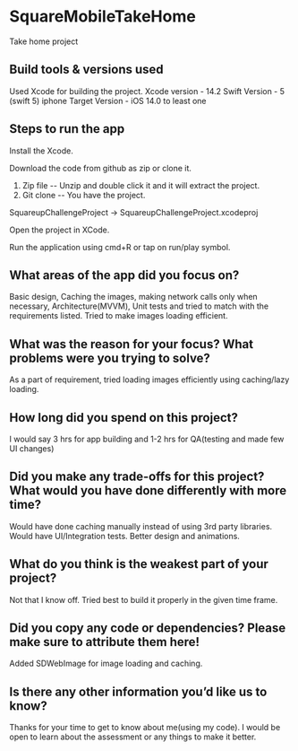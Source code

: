 # SquareMobileTakeHome
Take home project

## Build tools & versions used
   Used Xcode for building the project.
                                       Xcode version - 14.2
                                       Swift Version - 5 (swift 5)
                                iphone Target Version - iOS 14.0 to least one
                                
## Steps to run the app

Install the Xcode.

Download the code from github as zip or clone it.

1. Zip file -- Unzip and double click it and it will extract the project.
2. Git clone -- You have the project. 

SquareupChallengeProject -> SquareupChallengeProject.xcodeproj

Open the project in XCode.

Run the application using cmd+R or tap on run/play symbol.


## What areas of the app did you focus on?

Basic design, Caching the images, making network calls only when necessary, Architecture(MVVM), Unit tests and tried to match with the requirements listed.
Tried to make images loading efficient.

## What was the reason for your focus? What problems were you trying to solve?

As a part of requirement, tried loading images efficiently using caching/lazy loading.

## How long did you spend on this project?

I would say 3 hrs for app building and 1-2 hrs for QA(testing and made few UI changes)

## Did you make any trade-offs for this project? What would you have done differently with more time?
Would have done caching manually instead of using 3rd party libraries.
Would have UI/Integration tests.
Better design and animations.

## What do you think is the weakest part of your project?
Not that I know off. Tried best to build it properly in the given time frame.

## Did you copy any code or dependencies? Please make sure to attribute them here!
Added SDWebImage for image loading and caching.

## Is there any other information you’d like us to know?
Thanks for your time to get to know about me(using my code). I would be open to learn about the assessment or any things to make it better.
 

